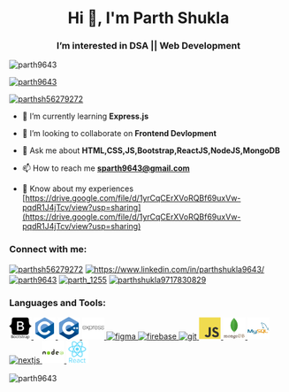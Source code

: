 <h1 align="center">Hi 👋, I'm Parth Shukla</h1>
<h3 align="center">I’m interested in DSA || Web Development</h3>

<p align="left"> <img src="https://komarev.com/ghpvc/?username=parth9643&label=Profile%20views&color=0e75b6&style=flat" alt="parth9643" /> </p>

<p align="left"> <a href="https://github.com/ryo-ma/github-profile-trophy"><img src="https://github-profile-trophy.vercel.app/?username=parth9643" alt="parth9643" /></a> </p>

<p align="left"> <a href="https://twitter.com/parthsh56279272" target="blank"><img src="https://img.shields.io/twitter/follow/parthsh56279272?logo=twitter&style=for-the-badge" alt="parthsh56279272" /></a> </p>

- 🌱 I’m currently learning **Express.js**

- 👯 I’m looking to collaborate on **Frontend Devlopment**

- 💬 Ask me about **HTML,CSS,JS,Bootstrap,ReactJS,NodeJS,MongoDB**

- 📫 How to reach me **sparth9643@gmail.com**

- 📄 Know about my experiences [https://drive.google.com/file/d/1yrCqCErXVoRQBf69uxVw-pqdR1J4jTcv/view?usp=sharing](https://drive.google.com/file/d/1yrCqCErXVoRQBf69uxVw-pqdR1J4jTcv/view?usp=sharing)

<h3 align="left">Connect with me:</h3>
<p align="left">
<a href="https://twitter.com/parthsh56279272" target="blank"><img align="center" src="https://raw.githubusercontent.com/rahuldkjain/github-profile-readme-generator/master/src/images/icons/Social/twitter.svg" alt="parthsh56279272" height="30" width="40" /></a>
<a href="https://linkedin.com/in/https://www.linkedin.com/in/parthshukla9643/" target="blank"><img align="center" src="https://raw.githubusercontent.com/rahuldkjain/github-profile-readme-generator/master/src/images/icons/Social/linked-in-alt.svg" alt="https://www.linkedin.com/in/parthshukla9643/" height="30" width="40" /></a>
<a href="https://instagram.com/parth9643" target="blank"><img align="center" src="https://raw.githubusercontent.com/rahuldkjain/github-profile-readme-generator/master/src/images/icons/Social/instagram.svg" alt="parth9643" height="30" width="40" /></a>
<a href="https://www.codechef.com/users/parth_1255" target="blank"><img align="center" src="https://cdn.jsdelivr.net/npm/simple-icons@3.1.0/icons/codechef.svg" alt="parth_1255" height="30" width="40" /></a>
<a href="https://www.leetcode.com/parthshukla9717830829" target="blank"><img align="center" src="https://raw.githubusercontent.com/rahuldkjain/github-profile-readme-generator/master/src/images/icons/Social/leet-code.svg" alt="parthshukla9717830829" height="30" width="40" /></a>
</p>

<h3 align="left">Languages and Tools:</h3>
<p align="left"> <a href="https://getbootstrap.com" target="_blank" rel="noreferrer"> <img src="https://raw.githubusercontent.com/devicons/devicon/master/icons/bootstrap/bootstrap-plain-wordmark.svg" alt="bootstrap" width="40" height="40"/> </a> <a href="https://www.cprogramming.com/" target="_blank" rel="noreferrer"> <img src="https://raw.githubusercontent.com/devicons/devicon/master/icons/c/c-original.svg" alt="c" width="40" height="40"/> </a> <a href="https://www.w3schools.com/cpp/" target="_blank" rel="noreferrer"> <img src="https://raw.githubusercontent.com/devicons/devicon/master/icons/cplusplus/cplusplus-original.svg" alt="cplusplus" width="40" height="40"/> </a> <a href="https://expressjs.com" target="_blank" rel="noreferrer"> <img src="https://raw.githubusercontent.com/devicons/devicon/master/icons/express/express-original-wordmark.svg" alt="express" width="40" height="40"/> </a> <a href="https://www.figma.com/" target="_blank" rel="noreferrer"> <img src="https://www.vectorlogo.zone/logos/figma/figma-icon.svg" alt="figma" width="40" height="40"/> </a> <a href="https://firebase.google.com/" target="_blank" rel="noreferrer"> <img src="https://www.vectorlogo.zone/logos/firebase/firebase-icon.svg" alt="firebase" width="40" height="40"/> </a> <a href="https://git-scm.com/" target="_blank" rel="noreferrer"> <img src="https://www.vectorlogo.zone/logos/git-scm/git-scm-icon.svg" alt="git" width="40" height="40"/> </a> <a href="https://developer.mozilla.org/en-US/docs/Web/JavaScript" target="_blank" rel="noreferrer"> <img src="https://raw.githubusercontent.com/devicons/devicon/master/icons/javascript/javascript-original.svg" alt="javascript" width="40" height="40"/> </a> <a href="https://www.mongodb.com/" target="_blank" rel="noreferrer"> <img src="https://raw.githubusercontent.com/devicons/devicon/master/icons/mongodb/mongodb-original-wordmark.svg" alt="mongodb" width="40" height="40"/> </a> <a href="https://www.mysql.com/" target="_blank" rel="noreferrer"> <img src="https://raw.githubusercontent.com/devicons/devicon/master/icons/mysql/mysql-original-wordmark.svg" alt="mysql" width="40" height="40"/> </a> <a href="https://nextjs.org/" target="_blank" rel="noreferrer"> <img src="https://cdn.worldvectorlogo.com/logos/nextjs-2.svg" alt="nextjs" width="40" height="40"/> </a> <a href="https://nodejs.org" target="_blank" rel="noreferrer"> <img src="https://raw.githubusercontent.com/devicons/devicon/master/icons/nodejs/nodejs-original-wordmark.svg" alt="nodejs" width="40" height="40"/> </a> <a href="https://reactjs.org/" target="_blank" rel="noreferrer"> <img src="https://raw.githubusercontent.com/devicons/devicon/master/icons/react/react-original-wordmark.svg" alt="react" width="40" height="40"/> </a> </p>

<p><img align="center" src="https://github-readme-streak-stats.herokuapp.com/?user=parth9643&" alt="parth9643" /></p>
